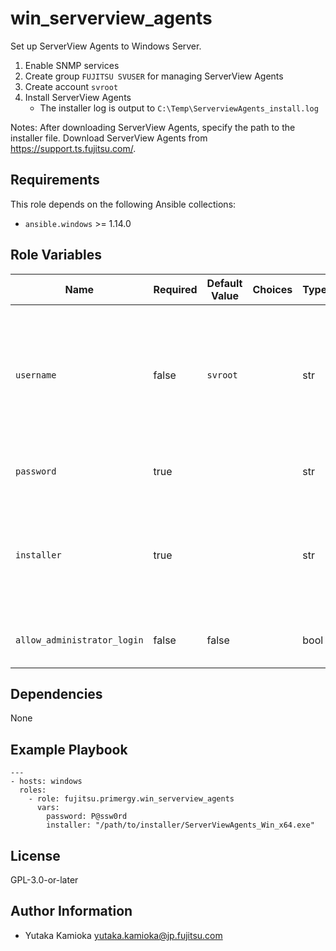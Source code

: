 win_serverview_agents
=====================

Set up ServerView Agents to Windows Server.

1. Enable SNMP services
2. Create group `FUJITSU SVUSER` for managing ServerView Agents
3. Create account `svroot`
4. Install ServerView Agents
   - The installer log is output to `C:\Temp\ServerviewAgents_install.log`

Notes:
After downloading ServerView Agents, specify the path to the installer file.
Download ServerView Agents from <https://support.ts.fujitsu.com/>.

Requirements
------------

This role depends on the following Ansible collections:

- `ansible.windows` >= 1.14.0

Role Variables
--------------

| Name | Required | Default Value | Choices | Type | Description |
|------|----------|---------------|---------|------|-------------|
| `username` | false | `svroot` | | str | Account for login to "System Monitor".<br/> The account name is `svroot` by default, but can be customized as needed. |
| `password` | true | | | str | Password for the account specified in `username` |
| `installer` | true | | | str | Path to ServerView Agents installer.<br/> Specify the absolute path or relative path from Playbook.|
| `allow_administrator_login` | false | false | | bool | Login to "System Monitor" with Administrator? |

Dependencies
------------

None

Example Playbook
----------------

    ---
    - hosts: windows
      roles:
        - role: fujitsu.primergy.win_serverview_agents
          vars:
            password: P@ssw0rd
            installer: "/path/to/installer/ServerViewAgents_Win_x64.exe"
    
License
-------

GPL-3.0-or-later

Author Information
------------------

- Yutaka Kamioka <yutaka.kamioka@jp.fujitsu.com>

